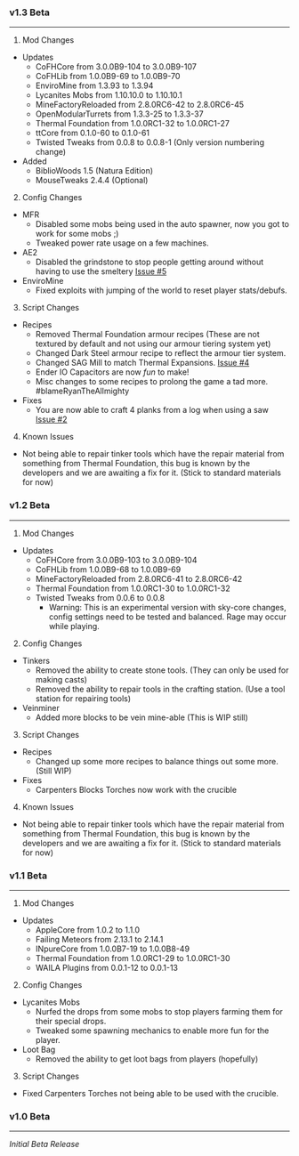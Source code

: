### v1.3 Beta
------------

1. Mod Changes
  - Updates
    - CoFHCore from 3.0.0B9-104 to 3.0.0B9-107
    - CoFHLib from 1.0.0B9-69 to 1.0.0B9-70
    - EnviroMine from 1.3.93 to 1.3.94
    - Lycanites Mobs from 1.10.10.0 to 1.10.10.1
    - MineFactoryReloaded from 2.8.0RC6-42 to 2.8.0RC6-45
    - OpenModularTurrets from 1.3.3-25 to 1.3.3-37
    - Thermal Foundation from 1.0.0RC1-32 to 1.0.0RC1-27
    - ttCore from 0.1.0-60 to 0.1.0-61
    - Twisted Tweaks from 0.0.8 to 0.0.8-1 (Only version numbering change)
  - Added
    - BiblioWoods 1.5 (Natura Edition)
    - MouseTweaks 2.4.4 (Optional)
2. Config Changes
  - MFR
    - Disabled some mobs being used in the auto spawner, now you got to work for some mobs ;)
    - Tweaked power rate usage on a few machines.
  - AE2
    - Disabled the grindstone to stop people getting around without having to use the smeltery [Issue #5](https://github.com/TSSN/Sinful-Skies/issues/5)
  - EnviroMine
    - Fixed exploits with jumping of the world to reset player stats/debufs.
3. Script Changes
  - Recipes
    - Removed Thermal Foundation armour recipes (These are not textured by default and not using our armour tiering system yet)
    - Changed Dark Steel armour recipe to reflect the armour tier system.
    - Changed SAG Mill to match Thermal Expansions. [Issue #4](https://github.com/TSSN/Sinful-Skies/issues/4)
    - Ender IO Capacitors are now *fun* to make!
    - Misc changes to some recipes to prolong the game a tad more. #blameRyanTheAllmighty
  - Fixes
    - You are now able to craft 4 planks from a log when using a saw [Issue #2](https://github.com/TSSN/Sinful-Skies/issues/2)
4. Known Issues
  - Not being able to repair tinker tools which have the repair material from something from Thermal Foundation, this
    bug is known by the developers and we are awaiting a fix for it. (Stick to standard materials for now)

### v1.2 Beta
------------

1. Mod Changes
  - Updates
    - CoFHCore from 3.0.0B9-103 to 3.0.0B9-104
    - CoFHLib from 1.0.0B9-68 to 1.0.0B9-69
    - MineFactoryReloaded from 2.8.0RC6-41 to 2.8.0RC6-42
    - Thermal Foundation from 1.0.0RC1-30 to 1.0.0RC1-32
    - Twisted Tweaks from 0.0.6 to 0.0.8
      - Warning: This is an experimental version with sky-core changes, config settings need to be tested and balanced. Rage may occur while playing.
2. Config Changes
  - Tinkers
    - Removed the ability to create stone tools. (They can only be used for making casts)
    - Removed the ability to repair tools in the crafting station. (Use a tool station for repairing tools)
  - Veinminer
    - Added more blocks to be vein mine-able (This is WIP still)
3. Script Changes
  - Recipes
    - Changed up some more recipes to balance things out some more. (Still WIP)
  - Fixes
    - Carpenters Blocks Torches now work with the crucible
4. Known Issues
  - Not being able to repair tinker tools which have the repair material from something from Thermal Foundation, this
    bug is known by the developers and we are awaiting a fix for it. (Stick to standard materials for now)

### v1.1 Beta
------------

1. Mod Changes
  - Updates
    - AppleCore from 1.0.2 to 1.1.0
    - Failing Meteors from 2.13.1 to 2.14.1
    - INpureCore from 1.0.0B7-19 to 1.0.0B8-49
    - Thermal Foundation from 1.0.0RC1-29 to 1.0.0RC1-30
    - WAILA Plugins from 0.0.1-12 to 0.0.1-13
2. Config Changes
  - Lycanites Mobs
    - Nurfed the drops from some mobs to stop players farming them for their special drops.
    - Tweaked some spawning mechanics to enable more fun for the player.
  - Loot Bag
    - Removed the ability to get loot bags from players (hopefully)
3. Script Changes
  - Fixed Carpenters Torches not being able to be used with the crucible.

### v1.0 Beta
------------

_Initial Beta Release_